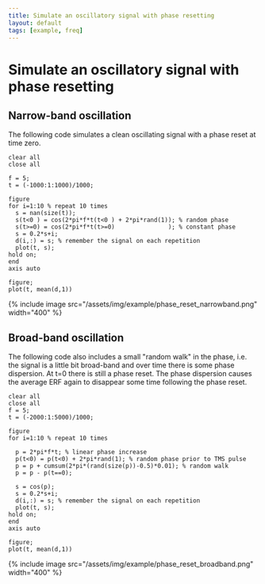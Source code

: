 ```yaml
---
title: Simulate an oscillatory signal with phase resetting
layout: default
tags: [example, freq]
---
```


#  Simulate an oscillatory signal with phase resetting

## Narrow-band oscillation

The following code simulates a clean oscillating signal with a phase reset at time zero.

	clear all
	close all
	
	f = 5;
	t = (-1000:1:1000)/1000;
	 
	figure
	for i=1:10 % repeat 10 times
	  s = nan(size(t));
	  s(t<0 ) = cos(2*pi*f*t(t<0 ) + 2*pi*rand(1)); % random phase
	  s(t>=0) = cos(2*pi*f*t(t>=0)               ); % constant phase
	  s = 0.2*s+i;
	  d(i,:) = s; % remember the signal on each repetition
	  plot(t, s);
	hold on;
	end
	axis auto
	 
	figure; 
	plot(t, mean(d,1))

{% include image src="/assets/img/example/phase_reset_narrowband.png" width="400" %}

## Broad-band oscillation

The following code also includes a small "random walk" in the phase, i.e. the signal is a little bit broad-band and over time there is some phase dispersion. At t=0 there is still a phase reset. The phase dispersion causes the average ERF again to disappear some time following the phase reset.

	clear all
	close all
	f = 5;
	t = (-2000:1:5000)/1000;
	 
	figure
	for i=1:10 % repeat 10 times
	  
	  p = 2*pi*f*t; % linear phase increase
	  p(t<0) = p(t<0) + 2*pi*rand(1); % random phase prior to TMS pulse
	  p = p + cumsum(2*pi*(rand(size(p))-0.5)*0.01); % random walk
	  p = p - p(t==0);
	 
	  s = cos(p);
	  s = 0.2*s+i;
	  d(i,:) = s; % remember the signal on each repetition
	  plot(t, s);
	hold on;
	end
	axis auto
	 
	figure; 
	plot(t, mean(d,1))

{% include image src="/assets/img/example/phase_reset_broadband.png" width="400" %}


